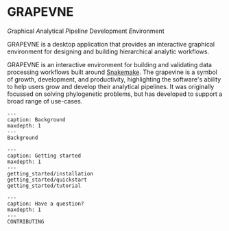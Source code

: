 # GRAPEVNE

*Gr*aphical *A*nalytical *P*ipelin*e* De*v*elopme*n*t *E*nvironment

GRAPEVNE is a desktop application that provides an interactive graphical environment for designing and building hierarchical analytic workflows.

GRAPEVNE is an interactive environment for building and validating data
processing workflows built around [Snakemake](https://snakemake.github.io/).
The grapevine is a symbol of growth, development, and productivity, highlighting
the software's ability to help users grow and develop their analytical pipelines.
It was originally focussed on solving phylogenetic problems, but has developed
to support a broad range of use-cases.

```{toctree}
---
caption: Background
maxdepth: 1
---
Background
```

```{toctree}
---
caption: Getting started
maxdepth: 1
---
getting_started/installation
getting_started/quickstart
getting_started/tutorial
```

```{toctree}
---
caption: Have a question?
maxdepth: 1
---
CONTRIBUTING
```
